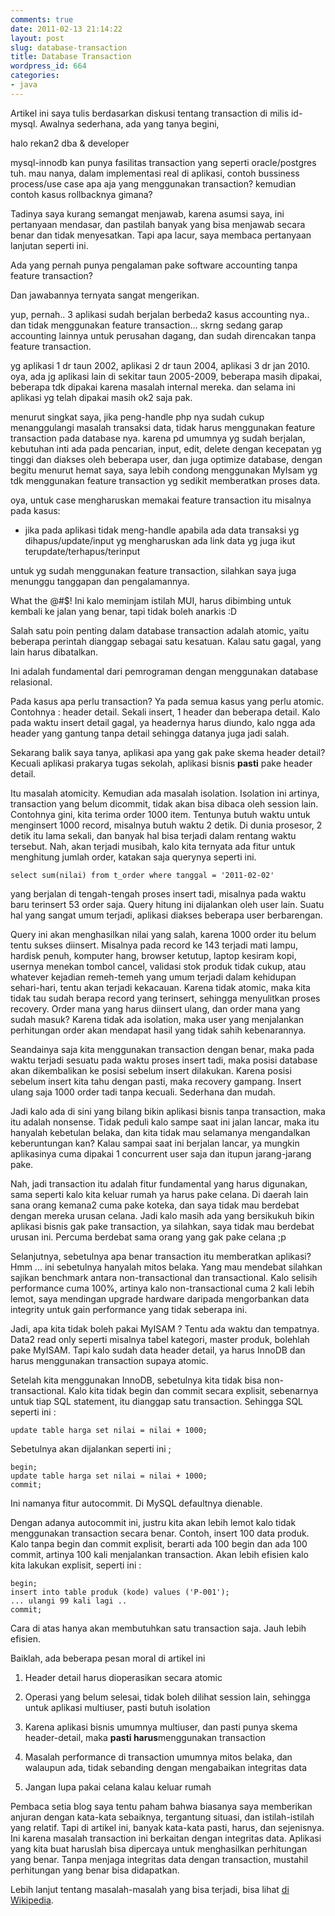 ```yaml
---
comments: true
date: 2011-02-13 21:14:22
layout: post
slug: database-transaction
title: Database Transaction
wordpress_id: 664
categories:
- java
---
```


Artikel ini saya tulis berdasarkan diskusi tentang transaction di milis id-mysql. Awalnya sederhana, ada yang tanya begini, 



> 

halo rekan2 dba & developer

mysql-innodb kan punya fasilitas transaction yang seperti oracle/postgres tuh.
mau nanya, dalam implementasi real di aplikasi,
contoh bussiness process/use case apa aja yang menggunakan transaction?
kemudian contoh kasus rollbacknya gimana?





Tadinya saya kurang semangat menjawab, karena asumsi saya, ini pertanyaan mendasar, dan pastilah banyak yang bisa menjawab secara benar dan tidak menyesatkan. Tapi apa lacur, saya membaca pertanyaan lanjutan seperti ini. 



> 
Ada yang pernah punya pengalaman pake software accounting tanpa feature 
transaction?




Dan jawabannya ternyata sangat mengerikan.



> 
yup, pernah.. 3 aplikasi sudah berjalan berbeda2 kasus accounting nya..
dan tidak menggunakan feature transaction...
skrng sedang garap accounting lainnya untuk perusahan dagang, dan
sudah direncakan tanpa feature transaction.

yg aplikasi 1 dr taun 2002, aplikasi 2 dr taun 2004, aplikasi 3 dr jan 2010.
oya, ada jg aplikasi lain di sekitar taun 2005-2009, beberapa masih
dipakai, beberapa tdk dipakai karena masalah internal mereka.
dan selama ini aplikasi yg telah dipakai masih ok2 saja pak.

menurut singkat saya, jika peng-handle php nya sudah cukup
menanggulangi masalah transaksi data, tidak harus menggunakan feature
transaction pada database nya.
karena pd umumnya yg sudah berjalan, kebutuhan inti ada pada
pencarian, input, edit, delete dengan kecepatan yg tinggi dan diakses
oleh beberapa user, dan juga optimize database, dengan begitu menurut
hemat saya, saya lebih condong menggunakan MyIsam yg tdk menggunakan
feature transaction yg sedikit memberatkan proses data.

oya, untuk case mengharuskan memakai feature transaction itu misalnya
pada kasus:
- jika pada aplikasi tidak meng-handle apabila ada data transaksi yg
dihapus/update/input yg mengharuskan ada link data yg juga ikut
terupdate/terhapus/terinput

untuk yg sudah menggunakan feature transaction, silahkan saya juga
menunggu tanggapan dan pengalamannya.




What the @#$! 
Ini kalo meminjam istilah MUI, harus dibimbing untuk kembali ke jalan yang benar, tapi tidak boleh anarkis :D



Salah satu poin penting dalam database transaction adalah atomic, yaitu beberapa perintah dianggap sebagai satu kesatuan. 
Kalau satu gagal, yang lain harus dibatalkan. 

Ini adalah fundamental dari pemrograman dengan menggunakan database relasional. 

Pada kasus apa perlu transaction? 
Ya pada semua kasus yang perlu atomic. 
Contohnya : header detail. Sekali insert, 1 header dan beberapa detail. 
Kalo pada waktu insert detail gagal, ya headernya harus diundo, kalo ngga ada header yang gantung tanpa detail sehingga datanya juga jadi salah. 

Sekarang balik saya tanya, aplikasi apa yang gak pake skema header detail? 
Kecuali aplikasi prakarya tugas sekolah, aplikasi bisnis **pasti** pake header detail. 

Itu masalah atomicity. Kemudian ada masalah isolation.
Isolation ini artinya, transaction yang belum dicommit, tidak akan bisa dibaca oleh session lain. 
Contohnya gini, kita terima order 1000 item. 
Tentunya butuh waktu untuk menginsert 1000 record, misalnya butuh waktu 2 detik. 
Di dunia prosesor, 2 detik itu lama sekali, dan banyak hal bisa terjadi dalam rentang waktu tersebut. 
Nah, akan terjadi musibah, kalo kita ternyata ada fitur untuk menghitung jumlah order, katakan saja querynya seperti ini. 


    
    
    select sum(nilai) from t_order where tanggal = '2011-02-02'
    



yang berjalan di tengah-tengah proses insert tadi, misalnya pada waktu baru terinsert 53 order saja. Query hitung ini dijalankan oleh user lain. Suatu hal yang sangat umum terjadi, aplikasi diakses beberapa user berbarengan.

Query ini akan menghasilkan nilai yang salah, karena 1000 order itu belum tentu sukses diinsert. 
Misalnya pada record ke 143 terjadi mati lampu, hardisk penuh, komputer hang, browser ketutup, laptop kesiram kopi, usernya menekan tombol cancel, validasi stok produk tidak cukup, atau whatever kejadian remeh-temeh yang umum terjadi dalam kehidupan sehari-hari, tentu akan terjadi kekacauan. 
Karena tidak atomic, maka kita tidak tau sudah berapa record yang terinsert, sehingga menyulitkan proses recovery. Order mana yang harus diinsert ulang, dan order mana yang sudah masuk?
Karena tidak ada isolation, maka user yang menjalankan perhitungan order akan mendapat hasil yang tidak sahih kebenarannya. 

Seandainya saja kita menggunakan transaction dengan benar, maka pada waktu terjadi sesuatu pada waktu proses insert tadi, maka posisi database akan dikembalikan ke posisi sebelum insert dilakukan. Karena posisi sebelum insert kita tahu dengan pasti, maka recovery gampang. 
Insert ulang saja 1000 order tadi tanpa kecuali. Sederhana dan mudah. 

Jadi kalo ada di sini yang bilang bikin aplikasi bisnis tanpa transaction, maka itu adalah nonsense. 
Tidak peduli kalo sampe saat ini jalan lancar, maka itu hanyalah kebetulan belaka, dan kita tidak mau selamanya mengandalkan keberuntungan kan?
Kalau sampai saat ini berjalan lancar, ya mungkin aplikasinya cuma dipakai 1 concurrent user saja dan itupun jarang-jarang pake. 

Nah, jadi transaction itu adalah fitur fundamental yang harus digunakan, sama seperti kalo kita keluar rumah ya harus pake celana. 
Di daerah lain sana orang kemana2 cuma pake koteka, dan saya tidak mau berdebat dengan mereka urusan celana. 
Jadi kalo masih ada yang bersikukuh bikin aplikasi bisnis gak pake transaction, ya silahkan, saya tidak mau berdebat urusan ini. 
Percuma berdebat sama orang yang gak pake celana ;p

Selanjutnya, sebetulnya apa benar transaction itu memberatkan aplikasi?
Hmm ... ini sebetulnya hanyalah mitos belaka. 
Yang mau mendebat silahkan sajikan benchmark antara non-transactional dan transactional. 
Kalo selisih performance cuma 100%, artinya kalo non-transactional cuma 2 kali lebih lemot, saya mendingan upgrade hardware daripada mengorbankan data integrity untuk gain performance yang tidak seberapa ini. 

Jadi, apa kita tidak boleh pakai MyISAM ? 
Tentu ada waktu dan tempatnya. 
Data2 read only seperti misalnya tabel kategori, master produk, bolehlah pake MyISAM. 
Tapi kalo sudah data header detail, ya harus InnoDB dan harus menggunakan transaction supaya atomic. 

Setelah kita menggunakan InnoDB, sebetulnya kita tidak bisa non-transactional. 
Kalo kita tidak begin dan commit secara explisit, sebenarnya untuk tiap SQL statement, itu dianggap satu transaction. 
Sehingga SQL seperti ini : 


    
    
    update table harga set nilai = nilai + 1000;
    



Sebetulnya akan dijalankan seperti ini ; 


    
    
    begin;
    update table harga set nilai = nilai + 1000;
    commit;
    



Ini namanya fitur autocommit. Di MySQL defaultnya dienable. 

Dengan adanya autocommit ini, justru kita akan lebih lemot kalo tidak menggunakan transaction secara benar. 
Contoh, insert 100 data produk. 
Kalo tanpa begin dan commit explisit, berarti ada 100 begin dan ada 100 commit, artinya 100 kali menjalankan transaction. 
Akan lebih efisien kalo kita lakukan explisit, seperti ini :

    
    
    begin; 
    insert into table produk (kode) values ('P-001');
    ... ulangi 99 kali lagi ..
    commit; 
    


Cara di atas hanya akan membutuhkan satu transaction saja. 
Jauh lebih efisien. 

Baiklah, ada beberapa pesan moral di artikel ini 




  1. Header detail harus dioperasikan secara atomic


  2. Operasi yang belum selesai, tidak boleh dilihat session lain, sehingga untuk aplikasi multiuser, pasti butuh isolation


  3. Karena aplikasi bisnis umumnya multiuser, dan pasti punya skema header-detail, maka **pasti harus**menggunakan transaction


  4. Masalah performance di transaction umumnya mitos belaka, dan walaupun ada, tidak sebanding dengan mengabaikan integritas data


  5. Jangan lupa pakai celana kalau keluar rumah



Pembaca setia blog saya tentu paham bahwa biasanya saya memberikan anjuran dengan kata-kata sebaiknya, tergantung situasi, dan istilah-istilah yang relatif. Tapi di artikel ini, banyak kata-kata pasti, harus, dan sejenisnya. Ini karena masalah transaction ini berkaitan dengan integritas data. Aplikasi yang kita buat haruslah bisa dipercaya untuk menghasilkan perhitungan yang benar. Tanpa menjaga integritas data dengan transaction, mustahil perhitungan yang benar bisa didapatkan. 

Lebih lanjut tentang masalah-masalah yang bisa terjadi, bisa lihat [di Wikipedia](http://en.wikipedia.org/wiki/Database_transaction). 

